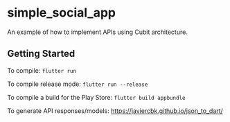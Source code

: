# simple_social_app

An example of how to implement APIs using Cubit architecture.

## Getting Started

To compile: `flutter run`

To compile release mode: `flutter run --release`

To compile a build for the Play Store: `flutter build appbundle`



To generate API responses/models:
https://javiercbk.github.io/json_to_dart/